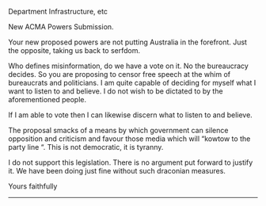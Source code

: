 Department Infrastructure, etc

New ACMA Powers Submission.

Your new proposed powers are not putting Australia in the forefront. Just the opposite,
taking us back to serfdom.

Who defines misinformation, do we have a vote on it. No the bureaucracy decides. So you
are proposing to censor free speech at the whim of bureaucrats and politicians. I am quite
capable of deciding for myself what I want to listen to and believe. I do not wish to be
dictated to by the aforementioned people.

If I am able to vote then I can likewise discern what to listen to and believe.

The proposal smacks of a means by which government can silence opposition and criticism
and favour those media which will “kowtow to the party line “. This is not democratic, it is
tyranny.

I do not support this legislation. There is no argument put forward to justify it. We have
been doing just fine without such draconian measures.

Yours faithfully


-----

